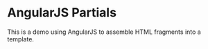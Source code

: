 AngularJS Partials
================

This is a demo using AngularJS to assemble HTML fragments into a template.
